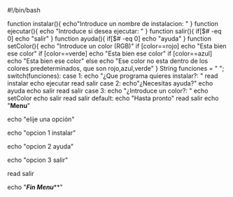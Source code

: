 #!/bin/bash

function instalar(){
echo"Introduce un nombre de instalacion: "
}
function ejecutar(){
echo "Introduce si desea ejecutar: "
}
function salir(){
if[$# -eq 0]
echo "salir"
}
function ayuda(){
if[$# -eq 0]
echo "ayuda" 
}
function setColor(){
echo "Introduce un color (RGB)"
if [color==rojo]
echo "Esta bien ese color"
if [color==verde]
echo "Esta bien ese color"
if [color==azul]
echo "Esta bien ese color"
else
echo "Ese color no esta dentro de los colores predeterminados, que son rojo,azul,verde"
}
String funciones = " ";
switch(funciones):
case 1:
echo "¿Que programa quieres instalar?: "
read instalar 
echo ejecutar
read salir
case 2:
echo"¿Necesitas ayuda?"
echo ayuda
echo salir
read salir
case 3:
echo "¿Introduce un color?: "
echo setColor
echo salir 
read salir
default:
echo "Hasta pronto"
read salir
echo "******Menu******"

echo "elije una opción"

echo "opcion 1 instalar"

echo "opcion 2 ayuda"

echo "opcion 3 salir"

read salir

echo "*****Fin Menu*******"
